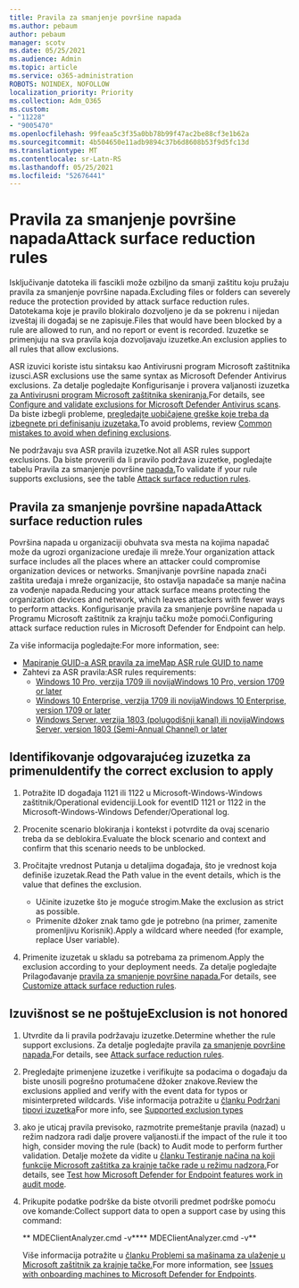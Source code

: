 ```yaml
---
title: Pravila za smanjenje površine napada
ms.author: pebaum
author: pebaum
manager: scotv
ms.date: 05/25/2021
ms.audience: Admin
ms.topic: article
ms.service: o365-administration
ROBOTS: NOINDEX, NOFOLLOW
localization_priority: Priority
ms.collection: Adm_O365
ms.custom:
- "11228"
- "9005470"
ms.openlocfilehash: 99feaa5c3f35a0bb78b99f47ac2be88cf3e1b62a
ms.sourcegitcommit: 4b504650e11adb9894c37b6d8608b53f9d5fc13d
ms.translationtype: MT
ms.contentlocale: sr-Latn-RS
ms.lasthandoff: 05/25/2021
ms.locfileid: "52676441"
---
```

# <a name="attack-surface-reduction-rules"></a><span data-ttu-id="f9555-102">Pravila za smanjenje površine napada</span><span class="sxs-lookup"><span data-stu-id="f9555-102">Attack surface reduction rules</span></span>

<span data-ttu-id="f9555-103">Isključivanje datoteka ili fascikli može ozbiljno da smanji zaštitu koju pružaju pravila za smanjenje površine napada.</span><span class="sxs-lookup"><span data-stu-id="f9555-103">Excluding files or folders can severely reduce the protection provided by attack surface reduction rules.</span></span> <span data-ttu-id="f9555-104">Datotekama koje je pravilo blokiralo dozvoljeno je da se pokrenu i nijedan izveštaj ili događaj se ne zapisuje.</span><span class="sxs-lookup"><span data-stu-id="f9555-104">Files that would have been blocked by a rule are allowed to run, and no report or event is recorded.</span></span> <span data-ttu-id="f9555-105">Izuzetke se primenjuju na sva pravila koja dozvoljavaju izuzetke.</span><span class="sxs-lookup"><span data-stu-id="f9555-105">An exclusion applies to all rules that allow exclusions.</span></span>

<span data-ttu-id="f9555-106">ASR izuvici koriste istu sintaksu kao Antivirusni program Microsoft zaštitnika izusci.</span><span class="sxs-lookup"><span data-stu-id="f9555-106">ASR exclusions use the same syntax as Microsoft Defender Antivirus exclusions.</span></span> <span data-ttu-id="f9555-107">Za detalje pogledajte Konfigurisanje i provera valjanosti izuzetka [za Antivirusni program Microsoft zaštitnika skeniranja.](/microsoft-365/security/defender-endpoint/configure-exclusions-microsoft-defender-antivirus)</span><span class="sxs-lookup"><span data-stu-id="f9555-107">For details, see [Configure and validate exclusions for Microsoft Defender Antivirus scans](/microsoft-365/security/defender-endpoint/configure-exclusions-microsoft-defender-antivirus).</span></span> <span data-ttu-id="f9555-108">Da biste izbegli probleme, [pregledajte uobičajene greške koje treba da izbegnete pri definisanju izuzetaka.](/microsoft-365/security/defender-endpoint/common-exclusion-mistakes-microsoft-defender-antivirus)</span><span class="sxs-lookup"><span data-stu-id="f9555-108">To avoid problems, review [Common mistakes to avoid when defining exclusions](/microsoft-365/security/defender-endpoint/common-exclusion-mistakes-microsoft-defender-antivirus).</span></span>

<span data-ttu-id="f9555-109">Ne podržavaju sva ASR pravila izuzetke.</span><span class="sxs-lookup"><span data-stu-id="f9555-109">Not all ASR rules support exclusions.</span></span> <span data-ttu-id="f9555-110">Da biste proverili da li pravilo podržava izuzetke, pogledajte tabelu Pravila za smanjenje površine [napada.](/microsoft-365/security/defender-endpoint/attack-surface-reduction#attack-surface-reduction-rules)</span><span class="sxs-lookup"><span data-stu-id="f9555-110">To validate if your rule supports exclusions, see the table [Attack surface reduction rules](/microsoft-365/security/defender-endpoint/attack-surface-reduction#attack-surface-reduction-rules).</span></span>

## <a name="attack-surface-reduction-rules"></a><span data-ttu-id="f9555-111">Pravila za smanjenje površine napada</span><span class="sxs-lookup"><span data-stu-id="f9555-111">Attack surface reduction rules</span></span>

<span data-ttu-id="f9555-112">Površina napada u organizaciji obuhvata sva mesta na kojima napadač može da ugrozi organizacione uređaje ili mreže.</span><span class="sxs-lookup"><span data-stu-id="f9555-112">Your organization attack surface includes all the places where an attacker could compromise organization devices or networks.</span></span> <span data-ttu-id="f9555-113">Smanjivanje površine napada znači zaštita uređaja i mreže organizacije, što ostavlja napadače sa manje načina za vođenje napada.</span><span class="sxs-lookup"><span data-stu-id="f9555-113">Reducing your attack surface means protecting the organization devices and network, which leaves attackers with fewer ways to perform attacks.</span></span> <span data-ttu-id="f9555-114">Konfigurisanje pravila za smanjenje površine napada u Programu Microsoft zaštitnik za krajnju tačku može pomoći.</span><span class="sxs-lookup"><span data-stu-id="f9555-114">Configuring attack surface reduction rules in Microsoft Defender for Endpoint can help.</span></span>

<span data-ttu-id="f9555-115">Za više informacija pogledajte:</span><span class="sxs-lookup"><span data-stu-id="f9555-115">For more information, see:</span></span>

- [<span data-ttu-id="f9555-116">Mapiranje GUID-a ASR pravila za ime</span><span class="sxs-lookup"><span data-stu-id="f9555-116">Map ASR rule GUID to name</span></span>](/microsoft-365/security/defender-endpoint/attack-surface-reduction#attack-surface-reduction-rules)
- <span data-ttu-id="f9555-117">Zahtevi za ASR pravila:</span><span class="sxs-lookup"><span data-stu-id="f9555-117">ASR rules requirements:</span></span>
    - [<span data-ttu-id="f9555-118">Windows 10 Pro, verzija 1709 ili novija</span><span class="sxs-lookup"><span data-stu-id="f9555-118">Windows 10 Pro, version 1709 or later</span></span>](/windows/whats-new/whats-new-windows-10-version-1709)
    - [<span data-ttu-id="f9555-119">Windows 10 Enterprise, verzija 1709 ili novija</span><span class="sxs-lookup"><span data-stu-id="f9555-119">Windows 10 Enterprise, version 1709 or later</span></span>](/windows/whats-new/whats-new-windows-10-version-1709)
    - [<span data-ttu-id="f9555-120">Windows Server, verzija 1803 (polugodišnji kanal) ili novija</span><span class="sxs-lookup"><span data-stu-id="f9555-120">Windows Server, version 1803 (Semi-Annual Channel) or later</span></span>](/windows-server/get-started/whats-new-in-windows-server-1803)

## <a name="identify-the-correct-exclusion-to-apply"></a><span data-ttu-id="f9555-121">Identifikovanje odgovarajućeg izuzetka za primenu</span><span class="sxs-lookup"><span data-stu-id="f9555-121">Identify the correct exclusion to apply</span></span>

1. <span data-ttu-id="f9555-122">Potražite ID događaja 1121 ili 1122 u Microsoft-Windows-Windows zaštitnik/Operational evidenciji.</span><span class="sxs-lookup"><span data-stu-id="f9555-122">Look for eventID 1121 or 1122 in the Microsoft-Windows-Windows Defender/Operational log.</span></span>

1. <span data-ttu-id="f9555-123">Procenite scenario blokiranja i kontekst i potvrdite da ovaj scenario treba da se deblokira.</span><span class="sxs-lookup"><span data-stu-id="f9555-123">Evaluate the block scenario and context and confirm that this scenario needs to be unblocked.</span></span>

1. <span data-ttu-id="f9555-124">Pročitajte vrednost Putanja u detaljima događaja, što je vrednost koja definiše izuzetak.</span><span class="sxs-lookup"><span data-stu-id="f9555-124">Read the Path value in the event details, which is the value that defines the exclusion.</span></span>
    - <span data-ttu-id="f9555-125">Učinite izuzetke što je moguće strogim.</span><span class="sxs-lookup"><span data-stu-id="f9555-125">Make the exclusion as strict as possible.</span></span>
    - <span data-ttu-id="f9555-126">Primenite džoker znak tamo gde je potrebno (na primer, zamenite promenljivu Korisnik).</span><span class="sxs-lookup"><span data-stu-id="f9555-126">Apply a wildcard where needed (for example, replace User variable).</span></span>

1. <span data-ttu-id="f9555-127">Primenite izuzetak u skladu sa potrebama za primenom.</span><span class="sxs-lookup"><span data-stu-id="f9555-127">Apply the exclusion according to your deployment needs.</span></span> <span data-ttu-id="f9555-128">Za detalje pogledajte Prilagođavanje [pravila za smanjenje površine napada.](/microsoft-365/security/defender-endpoint/customize-attack-surface-reduction)</span><span class="sxs-lookup"><span data-stu-id="f9555-128">For details, see [Customize attack surface reduction rules](/microsoft-365/security/defender-endpoint/customize-attack-surface-reduction).</span></span>

## <a name="exclusion-is-not-honored"></a><span data-ttu-id="f9555-129">Izuvišnost se ne poštuje</span><span class="sxs-lookup"><span data-stu-id="f9555-129">Exclusion is not honored</span></span>

1. <span data-ttu-id="f9555-130">Utvrdite da li pravila podržavaju izuzetke.</span><span class="sxs-lookup"><span data-stu-id="f9555-130">Determine whether the rule support exclusions.</span></span> <span data-ttu-id="f9555-131">Za detalje pogledajte pravila [za smanjenje površine napada.](/microsoft-365/security/defender-endpoint/attack-surface-reduction#attack-surface-reduction-rules)</span><span class="sxs-lookup"><span data-stu-id="f9555-131">For details, see [Attack surface reduction rules](/microsoft-365/security/defender-endpoint/attack-surface-reduction#attack-surface-reduction-rules).</span></span>

1. <span data-ttu-id="f9555-132">Pregledajte primenjene izuzetke i verifikujte sa podacima o događaju da biste unosili pogrešno protumačene džoker znakove.</span><span class="sxs-lookup"><span data-stu-id="f9555-132">Review the exclusions applied and verify with the event data for typos or misinterpreted wildcards.</span></span> <span data-ttu-id="f9555-133">Više informacija potražite u [članku Podržani tipovi izuzetka](/microsoft-365/security/defender-endpoint/mac-exclusions#supported-exclusion-types)</span><span class="sxs-lookup"><span data-stu-id="f9555-133">For more info, see [Supported exclusion types](/microsoft-365/security/defender-endpoint/mac-exclusions#supported-exclusion-types)</span></span>

1. <span data-ttu-id="f9555-134">ako je uticaj pravila previsoko, razmotrite premeštanje pravila (nazad) u režim nadzora radi dalje provere valjanosti.</span><span class="sxs-lookup"><span data-stu-id="f9555-134">if the impact of the rule it too high, consider moving the rule (back) to Audit mode to perform further validation.</span></span> <span data-ttu-id="f9555-135">Detalje možete da vidite u [članku Testiranje načina na koji funkcije Microsoft zaštitka za krajnje tačke rade u režimu nadzora.](/microsoft-365/security/defender-endpoint/audit-windows-defender)</span><span class="sxs-lookup"><span data-stu-id="f9555-135">For details, see [Test how Microsoft Defender for Endpoint features work in audit mode](/microsoft-365/security/defender-endpoint/audit-windows-defender).</span></span>

1. <span data-ttu-id="f9555-136">Prikupite podatke podrške da biste otvorili predmet podrške pomoću ove komande:</span><span class="sxs-lookup"><span data-stu-id="f9555-136">Collect support data to open a support case by using this command:</span></span>
    
   <span data-ttu-id="f9555-137">\*\* MDEClientAnalyzer.cmd -v\*\*</span><span class="sxs-lookup"><span data-stu-id="f9555-137">\*\* MDEClientAnalyzer.cmd -v\*\*</span></span>

    <span data-ttu-id="f9555-138">Više informacija potražite u [članku Problemi sa mašinama za ulaženje u Microsoft zaštitnik za krajnje tačke.](issues-with-onboarding-machines.md)</span><span class="sxs-lookup"><span data-stu-id="f9555-138">For more information, see [Issues with onboarding machines to Microsoft Defender for Endpoints](issues-with-onboarding-machines.md).</span></span>
